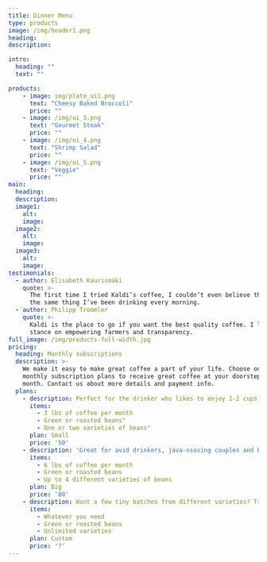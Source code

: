 ```yaml
---
title: Dinner Menu
type: products
image: /img/header1.png
heading:
description:

intro:
  heading: ""
  text: ""

products:
    - image: img/plate_ui1.png
      text: "Cheesy Baked Broccoli"
      price: ""
    - image: /img/ui_3.png
      text: "Gourmet Steak"
      price: ""
    - image: /img/ui_4.png
      text: "Shrimp Salad"
      price: ""
    - image: /img/ui_5.png
      text: "Veggie"
      price: ""
main:
  heading:
  description:
  image1:
    alt:
    image:
  image2:
    alt:
    image:
  image3:
    alt:
    image:
testimonials:
  - author: Elisabeth Kaurismäki
    quote: >-
      The first time I tried Kaldi’s coffee, I couldn’t even believe that was
      the same thing I’ve been drinking every morning.
  - author: Philipp Trommler
    quote: >-
      Kaldi is the place to go if you want the best quality coffee. I love their
      stance on empowering farmers and transparency.
full_image: /img/products-full-width.jpg
pricing:
  heading: Monthly subscriptions
  description: >-
    We make it easy to make great coffee a part of your life. Choose one of our
    monthly subscription plans to receive great coffee at your doorstep each
    month. Contact us about more details and payment info.
  plans:
    - description: Perfect for the drinker who likes to enjoy 1-2 cups per day.
      items:
        - 3 lbs of coffee per month
        - Green or roasted beans"
        - One or two varieties of beans"
      plan: Small
      price: '50'
    - description: 'Great for avid drinkers, java-nsoving couples and bigger crowds'
      items:
        - 6 lbs of coffee per month
        - Green or roasted beans
        - Up to 4 different varieties of beans
      plan: Big
      price: '80'
    - description: Want a few tiny batches from different varieties? Try our custom plan
      items:
        - Whatever you need
        - Green or roasted beans
        - Unlimited varieties
      plan: Custom
      price: '?'
---
```

